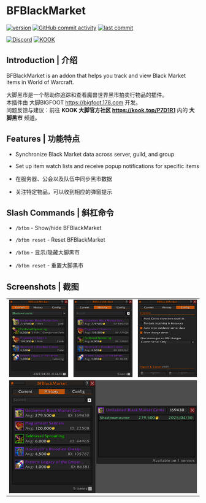 # BFBlackMarket

[![version](https://img.shields.io/github/v/release/BigFootTeam/BFBlackMarket)](https://github.com/BigFootTeam/BFBlackMarket/releases)
[![GitHub commit activity](https://img.shields.io/github/commit-activity/m/BigFootTeam/BFBlackMarket)](https://github.com/BigFootTeam/BFBlackMarket/commits/master)
[![last commit](https://img.shields.io/github/last-commit/BigFootTeam/BFBlackMarket)](https://github.com/BigFootTeam/BFBlackMarket/commits/master)

[![Discord](https://img.shields.io/discord/1122747237546610760?label=Discord&color=5865F2)](https://discord.gg/9PSe3fKQGJ)
[![KOOK](https://img.shields.io/badge/KOOK-87eb00)](https://kook.top/P7D1R1)

## Introduction | 介绍

BFBlackMarket is an addon that helps you track and view Black Market items in World of Warcraft.

大脚黑市是一个帮助你追踪和查看魔兽世界黑市拍卖行物品的插件。  
本插件由 大脚BIGFOOT https://bigfoot.178.com 开发。  
问题反馈与建议：前往 **KOOK 大脚官方社区 https://kook.top/P7D1R1** 内的 **大脚黑市** 频道。

## Features | 功能特点

- Synchronize Black Market data across server, guild, and group
- Set up item watch lists and receive popup notifications for specific items

- 在服务器、公会以及队伍中同步黑市数据
- 关注特定物品，可以收到相应的弹窗提示

## Slash Commands | 斜杠命令

- `/bfbm` - Show/hide BFBlackMarket
- `/bfbm reset` - Reset BFBlackMarket

- `/bfbm` - 显示/隐藏大脚黑市
- `/bfbm reset` - 重置大脚黑市

## Screenshots | 截图

<table>
  <tr>
    <td><img src="https://raw.githubusercontent.com/BigFootTeam/BFBlackMarket/refs/heads/main/.screenshots/BFBM_1.png" alt="Screenshot 1"/></td>
    <td><img src="https://raw.githubusercontent.com/BigFootTeam/BFBlackMarket/refs/heads/main/.screenshots/BFBM_2.png" alt="Screenshot 2"/></td>
    <td><img src="https://raw.githubusercontent.com/BigFootTeam/BFBlackMarket/refs/heads/main/.screenshots/BFBM_4.png" alt="Screenshot 4"/></td>
  </tr>
  <tr>
    <td colspan="3" align="center"><img src="https://raw.githubusercontent.com/BigFootTeam/BFBlackMarket/refs/heads/main/.screenshots/BFBM_3.png" alt="Screenshot 3"/></td>
  </tr>
</table>